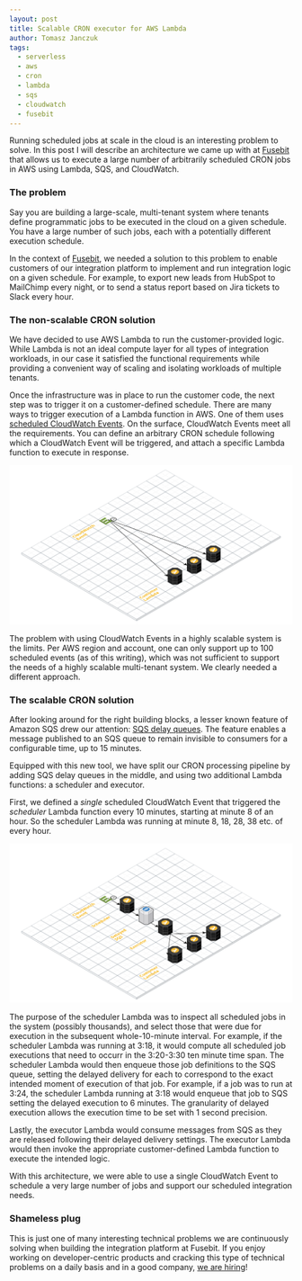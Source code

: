 ```yaml
---
layout: post
title: Scalable CRON executor for AWS Lambda
author: Tomasz Janczuk
tags:
  - serverless
  - aws
  - cron
  - lambda
  - sqs
  - cloudwatch
  - fusebit
---
```


Running scheduled jobs at scale in the cloud is an interesting problem to solve. In this post I will describe an architecture we came up with at [Fusebit](https://fusebit.io) that allows us to execute a large number of arbitrarily scheduled CRON jobs in AWS using Lambda, SQS, and CloudWatch.

### The problem

Say you are building a large-scale, multi-tenant system where tenants define programmatic jobs to be executed in the cloud on a given schedule. You have a large number of such jobs, each with a potentially different execution schedule.

In the context of [Fusebit](https://fusebot.io), we needed a solution to this problem to enable customers of our integration platform to implement and run integration logic on a given schedule. For example, to export new leads from HubSpot to MailChimp every night, or to send a status report based on Jira tickets to Slack every hour.

### The non-scalable CRON solution

We have decided to use AWS Lambda to run the customer-provided logic. While Lambda is not an ideal compute layer for all types of integration workloads, in our case it satisfied the functional requirements while providing a convenient way of scaling and isolating workloads of multiple tenants.

Once the infrastructure was in place to run the customer code, the next step was to trigger it on a customer-defined schedule. There are many ways to trigger execution of a Lambda function in AWS. One of them uses [scheduled CloudWatch Events](https://docs.aws.amazon.com/AmazonCloudWatch/latest/events/ScheduledEvents.html). On the surface, CloudWatch Events meet all the requirements. You can define an arbitrary CRON schedule following which a CloudWatch Event will be triggered, and attach a specific Lambda function to execute in response.

<a href="/assets/post_images/2021-05-27/0.svg" style="border-bottom:none;"><img src="/assets/post_images/2021-05-27/0.svg" class="tj-img-diagram-100" alt="Non-scalable CRON executor for AWS Lambda"></a>

The problem with using CloudWatch Events in a highly scalable system is the limits. Per AWS region and account, one can only support up to 100 scheduled events (as of this writing), which was not sufficient to support the needs of a highly scalable multi-tenant system. We clearly needed a different approach.

### The scalable CRON solution

After looking around for the right building blocks, a lesser known feature of Amazon SQS drew our attention: [SQS delay queues](https://docs.aws.amazon.com/AWSSimpleQueueService/latest/SQSDeveloperGuide/sqs-delay-queues.html). The feature enables a message published to an SQS queue to remain invisible to consumers for a configurable time, up to 15 minutes.

Equipped with this new tool, we have split our CRON processing pipeline by adding SQS delay queues in the middle, and using two additional Lambda functions: a scheduler and executor.

First, we defined a _single_ scheduled CloudWatch Event that triggered the _scheduler_ Lambda function every 10 minutes, starting at minute 8 of an hour. So the scheduler Lambda was running at minute 8, 18, 28, 38 etc. of every hour.

<a href="/assets/post_images/2021-05-27/1.svg" style="border-bottom:none;"><img src="/assets/post_images/2021-05-27/1.svg" class="tj-img-diagram-100" alt="Scalable CRON executor for AWS Lambda"></a>

The purpose of the scheduler Lambda was to inspect all scheduled jobs in the system (possibly thousands), and select those that were due for execution in the subsequent whole-10-minute interval. For example, if the scheduler Lambda was running at 3:18, it would compute all scheduled job executions that need to occurr in the 3:20-3:30 ten minute time span. The scheduler Lambda would then enqueue those job definitions to the SQS queue, setting the delayed delivery for each to correspond to the exact intended moment of execution of that job. For example, if a job was to run at 3:24, the scheduler Lambda running at 3:18 would enqueue that job to SQS setting the delayed execution to 6 minutes. The granularity of delayed execution allows the execution time to be set with 1 second precision.

Lastly, the executor Lambda would consume messages from SQS as they are released following their delayed delivery settings. The executor Lambda would then invoke the appropriate customer-defined Lambda function to execute the intended logic.

With this architecture, we were able to use a single CloudWatch Event to schedule a very large number of jobs and support our scheduled integration needs.

### Shameless plug

This is just one of many interesting technical problems we are continuously solving when building the integration platform at Fusebit. If you enjoy working on developer-centric products and cracking this type of technical problems on a daily basis and in a good company, [we are hiring](https://fusebit.io/careers)!
